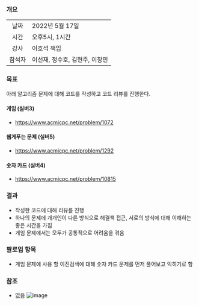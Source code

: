 
### 개요
|  |  |
| :---:  | :--- |
| 날짜 | 2022년 5월 17일 |
| 시간 | 오후5시, 1시간 |
| 강사 | 이호석 책임 |
| 참석자 | 이선재, 정수호, 김현주, 이창민 |

### 목표
아래 알고리즘 문제에 대해 코드를 작성하고 코드 리뷰를 진행한다.

#### 게임 (실버3)

+ https://www.acmicpc.net/problem/1072

#### 쉡게푸는 문제 (실버5)

+ https://www.acmicpc.net/problem/1292

#### 숫자 카드 (실버4)

+ https://www.acmicpc.net/problem/10815

### 결과

+ 작성한 코드에 대해 리뷰를 진행
+ 하나의 문제에 개개인이 다른 방식으로 해결책 접근, 서로의 방식에 대해 이해하는 좋은 시간을 가짐
+ 게임 문제에서는 모두가 공통적으로 어려움을 겪음

### 팔로업 항목
+ 게임 문제에 사용 할 이진검색에 대해 숫자 카드 문제를 먼저 풀어보고 익히기로 함

### 참조
+ 없음
![image](https://user-images.githubusercontent.com/6936069/168771721-78a13426-a8e0-4c78-bad5-3b6730cd28e8.png)
